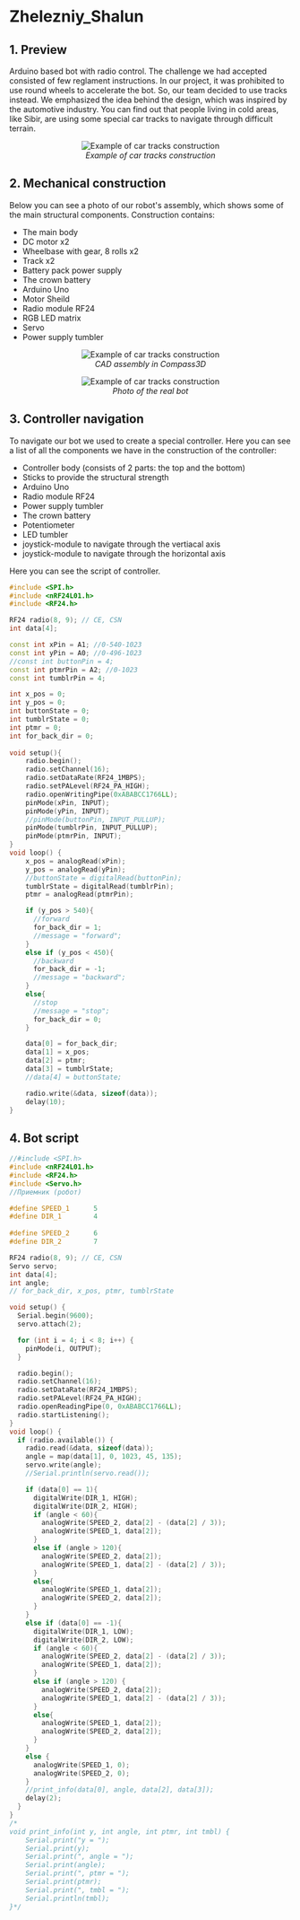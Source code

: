 # Zhelezniy_Shalun
## 1. Preview
Arduino based bot with radio control. The challenge we had accepted consisted of 
few reglament instructions. In our project, it was prohibited to use round wheels 
to accelerate the bot. So, our team decided to use tracks instead. We emphasized 
the idea behind the design, which was inspired by the automotive industry. 
You can find out that people living in cold areas, like Sibir, are using some 
special car tracks to navigate through difficult terrain.

<p align="center">
  <img src="https://i.ytimg.com/vi/nLp_I8ktWKY/hq720.jpg?sqp=-oaymwEhCK4FEIIDSFryq4qpAxMIARUAAAAAGAElAADIQj0AgKJD&rs=AOn4CLBO8HUqJ5wY3LJRwCXbi1ZuhyUpBQ" alt="Example of car tracks construction">
  <br>
  <em>Example of car tracks construction</em>
</p>

## 2. Mechanical construction
Below you can see a photo of our robot's assembly, which shows some of the main structural components. 
Construction contains:
* The main body
* DC motor x2
* Wheelbase with gear, 8 rolls x2
* Track x2
* Battery pack power supply
* The crown battery
* Arduino Uno 
* Motor Sheild
* Radio module RF24
* RGB LED matrix
* Servo
* Power supply tumbler

<p align="center">
  <img src="https://github.com/NikitaKolebaev/Zhelezniy_Shalun/blob/main/images/cad_assembly.jpg" alt="Example of car tracks construction">
  <br>
  <em>CAD assembly in Compass3D</em>
</p>

<p align="center">
  <img src="https://i.ytimg.com/vi/nLp_I8ktWKY/hq720.jpg?sqp=-oaymwEhCK4FEIIDSFryq4qpAxMIARUAAAAAGAElAADIQj0AgKJD&rs=AOn4CLBO8HUqJ5wY3LJRwCXbi1ZuhyUpBQ" alt="Example of car tracks construction">
  <br>
  <em>Photo of the real bot</em>
</p>

## 3. Controller navigation
To navigate our bot we used to create a special controller. Here you can see a list of all the components we 
have in the construction of the controller:
* Controller body (consists of 2 parts: the top and the bottom)
* Sticks to provide the structural strength
* Arduino Uno
* Radio module RF24
* Power supply tumbler
* The crown battery
* Potentiometer
* LED tumbler
* joystick-module to navigate through the vertiacal axis
* joystick-module to navigate through the horizontal axis

Here you can see the script of controller.

```C++
#include <SPI.h>
#include <nRF24L01.h>
#include <RF24.h>

RF24 radio(8, 9); // CE, CSN
int data[4];  

const int xPin = A1; //0-540-1023
const int yPin = A0; //0-496-1023
//const int buttonPin = 4;
const int ptmrPin = A2; //0-1023
const int tumblrPin = 4;

int x_pos = 0;
int y_pos = 0;
int buttonState = 0;
int tumblrState = 0;
int ptmr = 0;
int for_back_dir = 0;
                                
void setup(){
    radio.begin();
    radio.setChannel(16);
    radio.setDataRate(RF24_1MBPS);  
    radio.setPALevel(RF24_PA_HIGH);
    radio.openWritingPipe(0xABABCC1766LL);
    pinMode(xPin, INPUT);
    pinMode(yPin, INPUT);
    //pinMode(buttonPin, INPUT_PULLUP);
    pinMode(tumblrPin, INPUT_PULLUP);
    pinMode(ptmrPin, INPUT);
}
void loop() {
    x_pos = analogRead(xPin);
    y_pos = analogRead(yPin);
    //buttonState = digitalRead(buttonPin);
    tumblrState = digitalRead(tumblrPin);
    ptmr = analogRead(ptmrPin);

    if (y_pos > 540){
      //forward
      for_back_dir = 1;
      //message = "forward";
    }
    else if (y_pos < 450){
      //backward
      for_back_dir = -1;
      //message = "backward";
    }
    else{
      //stop
      //message = "stop";
      for_back_dir = 0;
    }

    data[0] = for_back_dir;
    data[1] = x_pos;
    data[2] = ptmr;
    data[3] = tumblrState;
    //data[4] = buttonState;

    radio.write(&data, sizeof(data));
    delay(10);
}
```

## 4. Bot script
```C++
//#include <SPI.h>
#include <nRF24L01.h>
#include <RF24.h>
#include <Servo.h>
//Приемник (робот)

#define SPEED_1      5 
#define DIR_1        4
 
#define SPEED_2      6
#define DIR_2        7

RF24 radio(8, 9); // CE, CSN
Servo servo;
int data[4];
int angle;
// for_back_dir, x_pos, ptmr, tumblrState

void setup() {
  Serial.begin(9600);
  servo.attach(2);

  for (int i = 4; i < 8; i++) {     
    pinMode(i, OUTPUT);
  }

  radio.begin();
  radio.setChannel(16);
  radio.setDataRate(RF24_1MBPS);
  radio.setPALevel(RF24_PA_HIGH);
  radio.openReadingPipe(0, 0xABABCC1766LL);
  radio.startListening();
}
void loop() {
  if (radio.available()) {
    radio.read(&data, sizeof(data));
    angle = map(data[1], 0, 1023, 45, 135);
    servo.write(angle);
    //Serial.println(servo.read());

    if (data[0] == 1){
      digitalWrite(DIR_1, HIGH);
      digitalWrite(DIR_2, HIGH);
      if (angle < 60){
        analogWrite(SPEED_2, data[2] - (data[2] / 3));
        analogWrite(SPEED_1, data[2]);
      }
      else if (angle > 120){
        analogWrite(SPEED_2, data[2]);
        analogWrite(SPEED_1, data[2] - (data[2] / 3));
      }
      else{
        analogWrite(SPEED_1, data[2]);
        analogWrite(SPEED_2, data[2]);
      }
    }
    else if (data[0] == -1){
      digitalWrite(DIR_1, LOW);
      digitalWrite(DIR_2, LOW);
      if (angle < 60){
        analogWrite(SPEED_2, data[2] - (data[2] / 3));
        analogWrite(SPEED_1, data[2]);
      }
      else if (angle > 120) {
        analogWrite(SPEED_2, data[2]);
        analogWrite(SPEED_1, data[2] - (data[2] / 3));
      }
      else{
        analogWrite(SPEED_1, data[2]);
        analogWrite(SPEED_2, data[2]);
      }
    }
    else {
      analogWrite(SPEED_1, 0);
      analogWrite(SPEED_2, 0);
    }
    //print_info(data[0], angle, data[2], data[3]);
    delay(2);
  }
}
/*
void print_info(int y, int angle, int ptmr, int tmbl) {
    Serial.print("y = ");
    Serial.print(y);
    Serial.print(", angle = ");
    Serial.print(angle);
    Serial.print(", ptmr = ");
    Serial.print(ptmr);
    Serial.print(", tmbl = ");
    Serial.println(tmbl);
}*/
```
